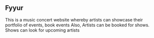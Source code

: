 ## Fyyur
This is a music concert website whereby artists can showcase their portfolio of events, book events
Also, Artists can be booked for shows. Shows can look for upcoming artists

